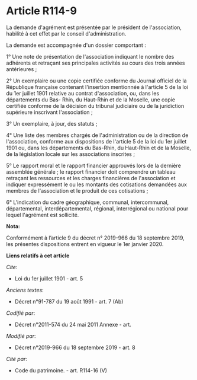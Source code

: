 # Article R114-9

La demande d'agrément est présentée par le président de l'association, habilité à cet effet par le conseil d'administration. 

La demande est accompagnée d'un dossier comportant : 

1° Une note de présentation de l'association indiquant le nombre des adhérents et retraçant ses principales activités au
cours des trois années antérieures ; 

2° Un exemplaire ou une copie certifiée conforme du Journal officiel de la République française contenant l'insertion
mentionnée à l'article 5 de la loi du 1er juillet 1901 relative au contrat d'association, ou, dans les départements du Bas-
Rhin, du Haut-Rhin et de la Moselle, une copie certifiée conforme de la décision du   tribunal judiciaire ou de la
juridiction supérieure inscrivant l'association ; 

3° Un exemplaire, à jour, des statuts ; 

4° Une liste des membres chargés de l'administration ou de la direction de l'association, conforme aux dispositions de
l'article 5 de la loi du 1er juillet 1901 ou, dans les départements du Bas-Rhin, du Haut-Rhin et de la Moselle, de la
législation locale sur les associations inscrites ; 

5° Le rapport moral et le rapport financier approuvés lors de la dernière assemblée générale ; le rapport financier doit
comprendre un tableau retraçant les ressources et les charges financières de l'association et indiquer expressément le ou les
montants des cotisations demandées aux membres de l'association et le produit de ces cotisations ; 

6° L'indication du cadre géographique, communal, intercommunal, départemental, interdépartemental, régional, interrégional ou
national pour lequel l'agrément est sollicité.

**Nota:**

Conformément à l’article 9 du décret n° 2019-966 du 18 septembre 2019, les présentes dispositions entrent en vigueur le 1er
janvier 2020.

**Liens relatifs à cet article**

_Cite_:

  - Loi du 1er juillet 1901 - art. 5

_Anciens textes_:

  - Décret n°91-787 du 19 août 1991 - art. 7 (Ab)

_Codifié par_:

  - Décret n°2011-574 du 24 mai 2011 Annexe - art.

_Modifié par_:

  - Décret n°2019-966 du 18 septembre 2019 - art. 8

_Cité par_:

  - Code du patrimoine. - art. R114-16 (V)
